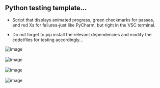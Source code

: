 ## Python testing template...

- Script that displays animated progress, green checkmarks for passes, and red Xs for failures-just like PyCharm, but right in the VSC terminal.

- Do not forget to pip install the relevant dependencies and modify the code/files for testing accordingly...

![image](https://github.com/user-attachments/assets/00f9fce3-7cd1-48df-b69a-23fe0ca8aebd)
<br><br>
![image](https://github.com/user-attachments/assets/6ccf9aff-ba04-41cc-bc28-be2295867e7e)
<br><br>
![image](https://github.com/user-attachments/assets/89bb5957-6660-4e58-a051-a493dada62bb)
<br><br>
![image](https://github.com/user-attachments/assets/0887b87d-63c9-43cf-81f8-41dac944e1d9)
